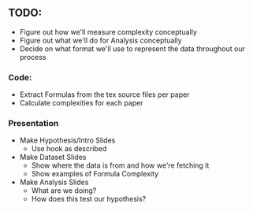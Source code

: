 ## TODO:
- Figure out how we'll measure complexity conceptually
- Figure out what we'll do for Analysis conceptually
- Decide on what format we'll use to represent the data throughout our process
### Code:
- Extract Formulas from the tex source files per paper
- Calculate complexities for each paper
### Presentation
- Make Hypothesis/Intro Slides
  - Use hook as described
- Make Dataset Slides
  - Show where the data is from and how we're fetching it
  - Show examples of Formula Complexity
- Make Analysis Slides
  - What are we doing?
  - How does this test our hypothesis?
